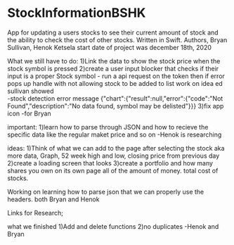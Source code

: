 # StockInformationBSHK
App for updating a users stocks to see their current amount of stock and the ability to check the cost of other stocks. Written in Swift. Authors, Bryan Sullivan, Henok Ketsela start date of project was december 18th, 2020


What we still have to do:
1)Link the data to show the stock price when the stock symbol is pressed 
2)create a user input blocker that checks if their input is a proper Stock symbol - run a api request on the token then if error pops up handle with not allowing stock to be added to list work on idea ed sullivan showed  
-stock detection error message {"chart":{"result":null,"error":{"code":"Not Found","description":"No data found, symbol may be delisted"}}}
3)fix app icon -for Bryan 

important:
1)learn how to parse through JSON and how to recieve the specific data like the regular maket price and so on -Henok is researching 


ideas:
1)Think of what we can add to the page after selecting the stock aka more data, Graph, 52 week high and low, closing price from previous day
2)create a loading screen that looks 
3)create a portfolio and how many shares you own on its own page all of the amount of money. total cost of stocks. 

Working on 
learning how to parse json that we can properly use the headers. both Bryan and Henok 



Links for Research;


what we finished 
1)Add and delete functions
2)no duplicates -Henok and Bryan
